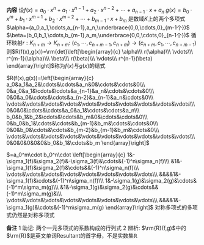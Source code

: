 **内容**
设$f(x)=a_0\cdot x^n+a_1\cdot x^{n-1}+a_2\cdot x^{n-2}+\cdots+a_{n-1}\cdot x+a_n$
$g(x)=b_0\cdot x^m+b_1\cdot x^{m-1}+b_2\cdot x^{m-2}+\cdots+b_{m-1}\cdot x+b_m$
是数域$K$上的两个多项式
$\alpha=(a_0,a_1,\cdots,a_{n-1},a_n,\underbrace{0,0,\cdots,0}_{m-1个})$
$\beta=(b_0,b_1,\cdots,b_{m-1},a_m,\underbrace{0,0,\cdots,0}_{n-1个})$
循环映射$r:K_{n+m}\to K_{n+m}:\ (c_1,\cdots,c_{n+m-1},c_{n+m})\to(c_{n+m},c_1,\cdots,c_{n+m-1})$
则$R(f(x),g(x))=\rm{det}\left[\begin{array}{c}
\alpha\\\ 
r(\alpha)\\\ 
\vdots\\\ 
r^{m-1}(\alpha)\\\ 
\beta\\\
r(\beta)\\\
\vdots\\\
r^{n-1}(\beta)
\end{array}\right]$称为$f(x)$与$g(x)$的结式

$R(f(x),g(x))=\left[\begin{array}{c}
a_0&a_1&a_2&\cdots&\cdots&a_n&0&\cdots&\cdots&0\\\ 
0&a_0&a_1&\cdots&\cdots&a_{n-1}&a_n&\cdots&\cdots&0\\\ 
0&0&a_0&\cdots&\cdots&a_{n-2}&a_{n-1}&a_n&\cdots&0\\\ 
\vdots&\vdots&\vdots&\vdots&\vdots&\vdots&\vdots&\vdots&\vdots&\vdots\\\ 
0&0&0&\cdots&\cdots&a_0&a_1&\cdots&\cdots&a_n\\\ 
b_0&b_1&b_2&\cdots&\cdots&b_m&0&\cdots&\cdots&0\\\ 
0&b_0&b_1&\cdots&\cdots&b_{m-1}&b_m&\cdots&\cdots&0\\\
0&0&b_0&\cdots&\cdots&b_{m-2}&b_{m-1}&b_m&\cdots&0\\\
\vdots&\vdots&\vdots&\vdots&\vdots&\vdots&\vdots&\vdots&\vdots&\vdots\\\ 
0&0&0&0&0&0&b_0&b_1&\cdots&b_m
\end{array}\right]$

$=a_0^m\cdot b_0^n\cdot \left[\begin{array}{c}
1&-\sigma_1(f)&\sigma_2(f)&-\sigma_3(f)&\cdots&(-1)^n\sigma_n(f)\\\
&1&-\sigma_1(f)&\sigma_2(f)&\cdots&&(-1)^n\sigma_n(f)\\\
\vdots&\vdots&\vdots&\vdots&\vdots&\vdots&\vdots&\vdots\\\
&&&&1&-\sigma_1(f)&\cdots&(-1)^n\sigma_n(f)\\\
1&-\sigma_1(g)&\sigma_2(g)&\cdots&(-1)^m\sigma_m(g)\\\
&1&-\sigma_1(g)&\sigma_2(g)&\cdots&&(-1)^m\sigma_m(g)&\\\
\vdots&\vdots&\vdots&\vdots&\vdots&\vdots&\vdots&\vdots\\\
&&&&1&-\sigma_1(g)&\cdots&(-1)^m\sigma_m(g)
\end{array}\right]$
对称多项式的多项式仍然是对称多项式

**备注**
1 助记: 两个一元多项式的系数构成的行列式
2 辨析: $\rm{R}(f,g)$中的$\rm{R}$是英文单词Resultant的首字母，不是实数集$\mathbb{R}$
